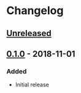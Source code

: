 # Changelog

## [Unreleased][]

[Unreleased]: https://github.com/chaostoolkit/chaosplatform-scheduling/compare/0.1.0...HEAD

## [0.1.0][] - 2018-11-01

[0.1.0]: https://github.com/chaostoolkit/chaosplatform-scheduling/tree/0.1.0

### Added

-   Initial release